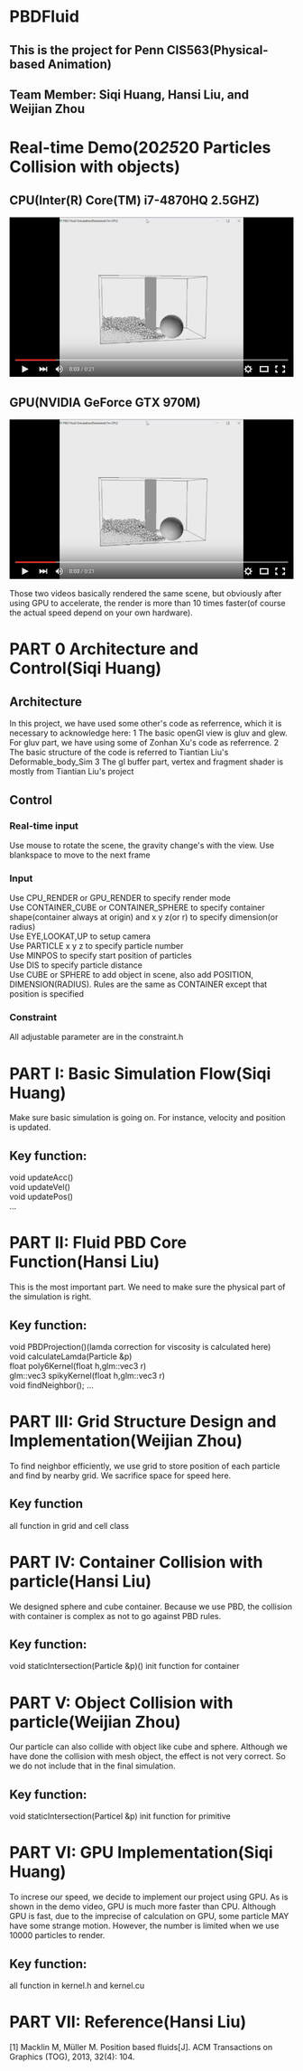 # PBDFluid
## This is the project for Penn CIS563(Physical-based Animation)
## Team Member: Siqi Huang, Hansi Liu, and Weijian Zhou

# Real-time Demo(20*25*20 Particles Collision with objects)
## CPU(Inter(R) Core(TM) i7-4870HQ 2.5GHZ)
[![ScreenShot](pic/screenshot.png)](https://youtu.be/hTkOVZNK4sQ)

## GPU(NVIDIA GeForce GTX 970M)
[![ScreenShot](pic/screenshot.png)](https://youtu.be/-JkCEV8yWuM)

Those two videos basically rendered the same scene, but obviously after using GPU to accelerate, the render is more than 10 times faster(of course the actual speed depend on your own hardware).

# PART 0 Architecture and Control(Siqi Huang)
## Architecture
In this project, we have used some other's code as referrence, which it is necessary to acknowledge here:
1 The basic openGl view is gluv and glew. For gluv part, we have using some of Zonhan Xu's code as referrence.
2 The basic structure of the code is referred to Tiantian Liu's Deformable_body_Sim
3 The gl buffer part, vertex and fragment shader is mostly from Tiantian Liu's project

## Control
### Real-time input
Use mouse to rotate the scene, the gravity change's with the view.
Use blankspace to move to the next frame

### Input
Use CPU_RENDER or GPU_RENDER to specify render mode<br>
Use CONTAINER_CUBE or CONTAINER_SPHERE to specify container shape(container always at origin) and x y z(or r) to specify dimension(or radius)<br>
Use EYE,LOOKAT,UP to setup camera<br>
Use PARTICLE x y z to specify particle number<br>
Use MINPOS to specify start position of particles<br>
Use DIS to specify particle distance<br>
Use CUBE or SPHERE to add object in scene, also add POSITION, DIMENSION(RADIUS). Rules are the same as CONTAINER except that position is specified<br>

### Constraint
All adjustable parameter are in the constraint.h

# PART I: Basic Simulation Flow(Siqi Huang)
Make sure basic simulation is going on. For instance, velocity and position is updated.
## Key function:
void updateAcc()<br>
void updateVel()<br>
void updatePos()<br>
...

# PART II: Fluid PBD Core Function(Hansi Liu)
This is the most important part. We need to make sure the physical part of the simulation is right. 
## Key function:
void PBDProjection()(lamda correction for viscosity is calculated here)<br>
void calculateLamda(Particle &p)<br>
float poly6Kernel(float h,glm::vec3 r)<br>
glm::vec3 spikyKernel(float h,glm::vec3 r)<br>
void findNeighbor();
...

# PART III: Grid Structure Design and Implementation(Weijian Zhou)
To find neighbor efficiently, we use grid to store position of each particle and find by nearby grid. We sacrifice space for speed here.
## Key function
all function in grid and cell class

# PART IV: Container Collision with particle(Hansi Liu)
We designed sphere and cube container. Because we use PBD, the collision with container is complex as not to go against PBD rules.
## Key function:
void staticIntersection(Particle &p)()
init function for container

# PART V: Object Collision with particle(Weijian Zhou)
Our particle can also collide with object like cube and sphere. Although we have done the collision with mesh object, the effect is not very correct. So we do not include that in the final simulation.
## Key function:
void staticIntersection(Particel &p)
init function for primitive

# PART VI: GPU Implementation(Siqi Huang)
To increse our speed, we decide to implement our project using GPU. As is shown in the demo video, GPU is much more faster than CPU. Although GPU is fast, due to the imprecise of calculation on GPU, some particle MAY have some strange motion. However, the number is limited when we use 10000 particles to render.
## Key function:
all function in kernel.h and kernel.cu

# PART VII: Reference(Hansi Liu)
[1] Macklin M, Müller M. Position based fluids[J]. ACM Transactions on Graphics (TOG), 2013, 32(4): 104.
